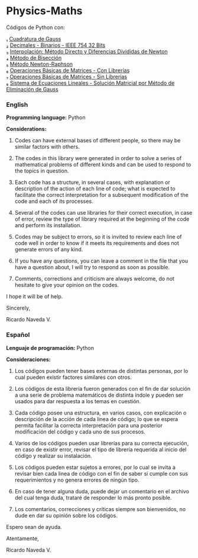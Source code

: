 # Physics-Maths
Códigos de Python con:

₁ [Cuadratura de Gauss](https://github.com/Navedarg/Physics-Maths/releases/tag/C-G)  
₂ [Decimales - Binarios - IEEE 754 32 Bits](https://github.com/Navedarg/Physics-Maths/releases/tag/D-B-IEEE)  
₃ [Interpolación: Método Directo y Diferencias Divididas de Newton](https://github.com/Navedarg/Physics-Maths/releases/tag/I-MD-DDN)  
₄ [Método de Bisección](https://github.com/Navedarg/Physics-Maths/releases/tag/B-D)  
₅ [Método Newton-Raphson](https://github.com/Navedarg/Physics-Maths/releases/tag/N-R)   
₆ [Operaciones Básicas de Matrices - Con Librerías](https://github.com/Navedarg/Physics-Maths/releases/tag/OBM-CL)  
₇ [Operaciones Básicas de Matrices - Sin Librerías](https://github.com/Navedarg/Physics-Maths/releases/tag/OBM-SL)  
₈ [Sistema de Ecuaciones Lineales - Solución Matricial por Método de Eliminación de Gauss](https://github.com/Navedarg/Physics-Maths/releases/tag/SEL-SMMEG)


### English

**Programming language:** Python

**Considerations:**

1. Codes can have external bases of different people, so there may be similar factors with others.

2. The codes in this library were generated in order to solve a series of mathematical problems of different kinds and can be used to respond to the topics in question.

3. Each code has a structure, in several cases, with explanation or description of the action of each line of code; what is expected to facilitate the correct interpretation for a subsequent modification of the code and each of its processes.

4. Several of the codes can use libraries for their correct execution, in case of error, review the type of library required at the beginning of the code and perform its installation.

5. Codes may be subject to errors, so it is invited to review each line of code well in order to know if it meets its requirements and does not generate errors of any kind.

6. If you have any questions, you can leave a comment in the file that you have a question about, I will try to respond as soon as possible.

7. Comments, corrections and criticism are always welcome, do not hesitate to give your opinion on the codes.


I hope it will be of help.


Sincerely,

Ricardo Naveda V.
  

### Español

**Lenguaje de programación:** Python

**Consideraciones:**

1. Los códigos pueden tener bases externas de distintas personas, por lo cual pueden existir factores similares con otros.

2. Los códigos de esta librería fueron generados con el fin de dar solución a una serie de problema matemáticos de distinta índole y pueden ser usados para dar respuesta a los temas en cuestión.

3. Cada código posee una estructura, en varios casos, con explicación o descripción de la acción de cada linea de código; lo que se espera permita facilitar la correcta interpretación para una posterior modificación del código y cada uno de sus procesos.

4. Varios de los códigos pueden usar librerías para su correcta ejecución, en caso de existir error, revisar el tipo de librería requerida al inicio del código y realizar su instalación.

5. Los códigos pueden estar sujetos a errores, por lo cual se invita a revisar bien cada linea de código con el fin de saber si cumple con sus requerimientos y no genera errores de ningún tipo.

6. En caso de tener alguna duda, puede dejar un comentario en el archivo del cual tenga duda, trataré de responder lo más pronto posible.

7. Los comentarios, correcciones y críticas siempre son bienvenidos, no dude en dar su opinión sobre los códigos.


Espero sean de ayuda.


Atentamente,

Ricardo Naveda V.

